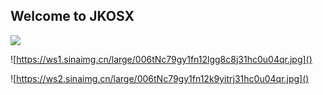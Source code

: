 ## Welcome to JKOSX

![](https://ws1.sinaimg.cn/large/006tNc79gy1fn12jc1utuj31hc0u0b2a.jpg)



![https://ws1.sinaimg.cn/large/006tNc79gy1fn12lgg8c8j31hc0u04qr.jpg]()



![https://ws2.sinaimg.cn/large/006tNc79gy1fn12k9yitrj31hc0u04qr.jpg]()